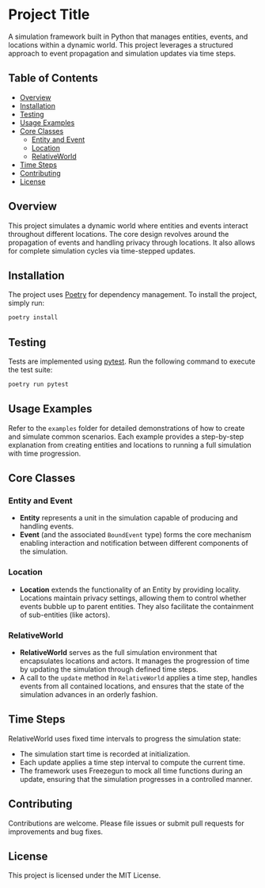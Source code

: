 # Project Title

A simulation framework built in Python that manages entities, events, and locations within a dynamic world. This project leverages a structured approach to event propagation and simulation updates via time steps.

## Table of Contents

- [Overview](#overview)
- [Installation](#installation)
- [Testing](#testing)
- [Usage Examples](#usage-examples)
- [Core Classes](#core-classes)
  - [Entity and Event](#entity-and-event)
  - [Location](#location)
  - [RelativeWorld](#relativeworld)
- [Time Steps](#time-steps)
- [Contributing](#contributing)
- [License](#license)

## Overview

This project simulates a dynamic world where entities and events interact throughout different locations. The core design revolves around the propagation of events and handling privacy through locations. It also allows for complete simulation cycles via time-stepped updates.

## Installation

The project uses [Poetry](https://python-poetry.org/) for dependency management. To install the project, simply run:

```bash
poetry install
```

## Testing

Tests are implemented using [pytest](https://docs.pytest.org/). Run the following command to execute the test suite:

```bash
poetry run pytest
```

## Usage Examples

Refer to the `examples` folder for detailed demonstrations of how to create and simulate common scenarios. Each example provides a step-by-step explanation from creating entities and locations to running a full simulation with time progression.

## Core Classes

### Entity and Event

- **Entity** represents a unit in the simulation capable of producing and handling events.
- **Event** (and the associated `BoundEvent` type) forms the core mechanism enabling interaction and notification between different components of the simulation.

### Location

- **Location** extends the functionality of an Entity by providing locality. Locations maintain privacy settings, allowing them to control whether events bubble up to parent entities. They also facilitate the containment of sub-entities (like actors).

### RelativeWorld

- **RelativeWorld** serves as the full simulation environment that encapsulates locations and actors. It manages the progression of time by updating the simulation through defined time steps.
- A call to the `update` method in `RelativeWorld` applies a time step, handles events from all contained locations, and ensures that the state of the simulation advances in an orderly fashion.

## Time Steps

RelativeWorld uses fixed time intervals to progress the simulation state:
- The simulation start time is recorded at initialization.
- Each update applies a time step interval to compute the current time.
- The framework uses Freezegun to mock all time functions during an update, ensuring that the simulation progresses in a controlled manner.

## Contributing

Contributions are welcome. Please file issues or submit pull requests for improvements and bug fixes.

## License

This project is licensed under the MIT License.
